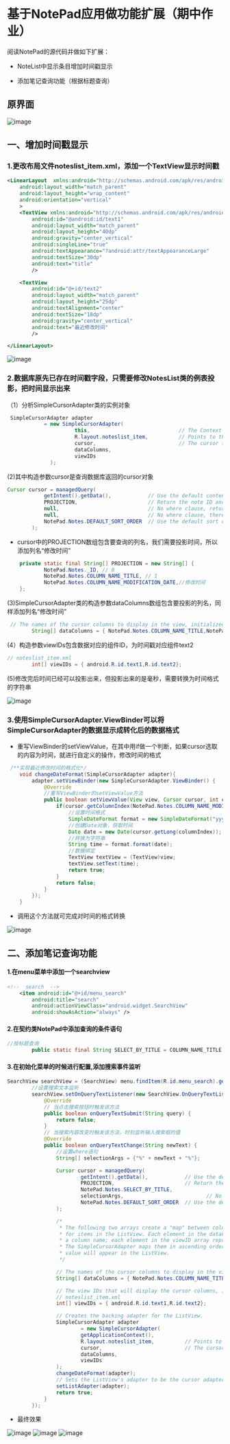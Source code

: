 # 基于NotePad应用做功能扩展（期中作业）
阅读NotePad的源代码并做如下扩展：

* NoteList中显示条目增加时间戳显示

* 添加笔记查询功能（根据标题查询）

## 原界面

![image](http://chuantu.xyz/t6/737/1590915819x989499252.png)

## 一、增加时间戳显示

### 1.更改布局文件noteslist_item.xml，添加一个TextView显示时间戳
```XML
<LinearLayout  xmlns:android="http://schemas.android.com/apk/res/android"
    android:layout_width="match_parent"
    android:layout_height="wrap_content"
    android:orientation="vertical"
    >
    <TextView xmlns:android="http://schemas.android.com/apk/res/android"
        android:id="@android:id/text1"
        android:layout_width="match_parent"
        android:layout_height="40dp"
        android:gravity="center_vertical"
        android:singleLine="true"
        android:textAppearance="?android:attr/textAppearanceLarge"
        android:textSize="30dp"
        android:text="title"
        />

    <TextView
        android:id="@+id/text2"
        android:layout_width="match_parent"
        android:layout_height="25dp"
        android:textAlignment="center"
        android:textSize="18dp"
        android:gravity="center_vertical"
        android:text="最近修改时间"
        />

</LinearLayout>
```

![image](http://chuantu.xyz/t6/737/1590916710x989499252.png)

### 2.数据库原先已存在时间戳字段，只需要修改NotesList类的例表投影，把时间显示出来

（1）分析SimpleCursorAdapter类的实例对象
```java
 SimpleCursorAdapter adapter
            = new SimpleCursorAdapter(
                      this,                             // The Context for the ListView
                      R.layout.noteslist_item,          // Points to the XML for a list item
                      cursor,                           // The cursor to get items from
                      dataColumns,
                      viewIDs
              );
```

(2)其中构造参数cursor是查询数据库返回的cursor对象
```java
Cursor cursor = managedQuery(
            getIntent().getData(),            // Use the default content URI for the provider.
            PROJECTION,                       // Return the note ID and title for each note.
            null,                             // No where clause, return all records.
            null,                             // No where clause, therefore no where column values.
            NotePad.Notes.DEFAULT_SORT_ORDER  // Use the default sort order.
        );
```

- cursor中的PROJECTION数组包含要查询的列名，我们需要投影时间，所以添加列名“修改时间”
```java
    private static final String[] PROJECTION = new String[] {
            NotePad.Notes._ID, // 0
            NotePad.Notes.COLUMN_NAME_TITLE, // 1
            NotePad.Notes.COLUMN_NAME_MODIFICATION_DATE,//修改时间
    };
```

(3)SimpleCursorAdapter类的构造参数dataColumns数组包含要投影的列名，同样添加列名“修改时间”
```java
 // The names of the cursor columns to display in the view, initialized to the title column
        String[] dataColumns = { NotePad.Notes.COLUMN_NAME_TITLE,NotePad.Notes.COLUMN_NAME_MODIFICATION_DATE } ;
```

(4）构造参数viewIDs包含数据对应的组件ID，为时间戳对应组件text2
```java
// noteslist_item.xml
        int[] viewIDs = { android.R.id.text1,R.id.text2};
```
(5)修改完后时间已经可以投影出来，但投影出来的是毫秒，需要转换为时间格式的字符串

![image](http://chuantu.xyz/t6/737/1590918836x989499252.png)

### 3.使用SimpleCursorAdapter.ViewBinder可以将SimpleCursorAdapter的数据显示成转化后的数据格式

- 重写ViewBinder的setViewValue，在其中用if做一个判断，如果cursor选取的内容为时间，就进行自定义的操作，修改时间的格式
```java
 /**实现最近修改时间的格式化*/
    void changeDateFormat(SimpleCursorAdapter adapter){
        adapter.setViewBinder(new SimpleCursorAdapter.ViewBinder() {
            @Override
            //重写ViewBinder的setViewValue方法
            public boolean setViewValue(View view, Cursor cursor, int columnIndex) {
                if(cursor.getColumnIndex(NotePad.Notes.COLUMN_NAME_MODIFICATION_DATE) == columnIndex){
                    //设置时间格式
                    SimpleDateFormat format = new SimpleDateFormat("yyyy.MM.dd HH:mm:ss");
                    //创建Date对象，获取时间
                    Date date = new Date(cursor.getLong(columnIndex));
                    //转换为字符串
                    String time = format.format(date);
                    //数据绑定
                    TextView textView = (TextView)view;
                    textView.setText(time);
                    return true;
                }
                return false;
            }
        });
    }
```

- 调用这个方法就可完成对时间的格式转换

![image](http://chuantu.xyz/t6/737/1590919485x989559068.png)

## 二、添加笔记查询功能

#### 1.在menu菜单中添加一个searchview
```XML
<!--  search  -->
    <item android:id="@+id/menu_search"
        android:title="search"
        android:actionViewClass="android.widget.SearchView"
        android:showAsAction="always" />
```
#### 2.在契约类NotePad中添加查询的条件语句
```java
//按标题查询
        public static final String SELECT_BY_TITLE = COLUMN_NAME_TITLE + " like ?";
```

#### 3.在初始化菜单的时候进行配置,添加搜索事件监听
```java
SearchView searchView = (SearchView) menu.findItem(R.id.menu_search).getActionView();
        //设置搜索文本监听
        searchView.setOnQueryTextListener(new SearchView.OnQueryTextListener() {
            @Override
            // 当点击搜索按钮时触发该方法
            public boolean onQueryTextSubmit(String query) {
                return false;
            }
            // 当搜索内容改变时触发该方法，时刻监听输入搜索框的值
            @Override
            public boolean onQueryTextChange(String newText) {
                //设置where语句
                String[] selectionArgs = {"%" + newText + "%"};

                Cursor cursor = managedQuery(
                        getIntent().getData(),            // Use the default content URI for the provider.
                        PROJECTION,                       // Return the note ID and title for each note.
                        NotePad.Notes.SELECT_BY_TITLE,                           // No where clause, return all records.
                        selectionArgs,                           // No where clause, therefore no where column values.
                        NotePad.Notes.DEFAULT_SORT_ORDER  // Use the default sort order.
                );

                /*
                 * The following two arrays create a "map" between columns in the cursor and view IDs
                 * for items in the ListView. Each element in the dataColumns array represents
                 * a column name; each element in the viewID array represents the ID of a View.
                 * The SimpleCursorAdapter maps them in ascending order to determine where each column
                 * value will appear in the ListView.
                 */

                // The names of the cursor columns to display in the view, initialized to the title column
                String[] dataColumns = { NotePad.Notes.COLUMN_NAME_TITLE,NotePad.Notes.COLUMN_NAME_MODIFICATION_DATE } ;

                // The view IDs that will display the cursor columns, initialized to the TextView in
                // noteslist_item.xml
                int[] viewIDs = { android.R.id.text1,R.id.text2};

                // Creates the backing adapter for the ListView.
                SimpleCursorAdapter adapter
                        = new SimpleCursorAdapter(
                        getApplicationContext(),                             // The Context for the ListView
                        R.layout.noteslist_item,          // Points to the XML for a list item
                        cursor,                           // The cursor to get items from
                        dataColumns,
                        viewIDs
                );
                changeDateFormat(adapter);
                // Sets the ListView's adapter to be the cursor adapter that was just created.
                setListAdapter(adapter);
                return true;
            }
        });
```

- 最终效果

![image](http://chuantu.xyz/t6/737/1590920402x989559068.png)
![image](http://chuantu.xyz/t6/737/1590920422x989499252.png)
![image](http://chuantu.xyz/t6/737/1590920443x989499252.png)
